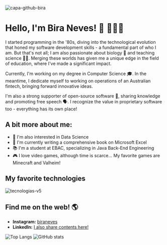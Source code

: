 ![capa-github-bira](https://github.com/biraneves/biraneves/assets/83148400/2be2fb0e-750e-46d6-93fc-d256c16ef995)

# Hello, I'm Bira Neves! 🖖 👨🏻‍💻

I started programming in the '80s, diving into the technological evolution that honed my software development skills - a fundamental part of who I am. But that's not all; I am also passionate about biology 🧬 and teaching science 👨‍🔬. Merging these worlds has given me a unique edge in the field of education, where I've made a significant impact.

Currently, I'm working on my degree in Computer Science 🎓. In the meantime, I dedicate myself to working on operations of an Australian fintech, bringing forward innovative ideas.

I'm also a strong supporter of open-source software 💾, sharing knowledge and promoting free speech 🗣️. I recognize the value in proprietary software too - everything has its own place!

## A bit more about me:

-   👀 I'm also interested in Data Science
-   🌱 I'm currently writing a comprehensive book on Microsoft Excel
-   📚 I'm a student at EBAC, specializing in Java Back-End Engineering
-   🎮 I love video games, although time is scarce... My favorite games are Minecraft and Valheim!

## My favorite technologies

![tecnologias-v5](https://github.com/user-attachments/assets/8619af7a-0ed5-4592-b75e-00d3e7761f3f)

## Find me on the web! 🌎

-   **Instagram:** [biraneves](https://instagram.com/biraneves)
-   **LinkedIn:** [I also share contents here!](https://www.linkedin.com/in/ubirajara-neves/)

![Top Langs](https://github-readme-stats.vercel.app/api/top-langs/?username=biraneves&theme=vue)
![GitHub stats](https://github-readme-stats.vercel.app/api?username=biraneves&show_icons=true&theme=vue)
